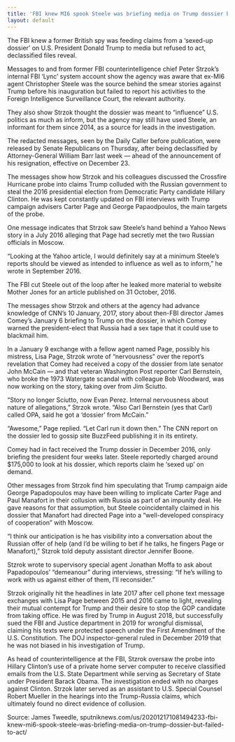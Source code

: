 ```yaml
---
title: 'FBI knew MI6 spook Steele was briefing media on Trump dossier but failed to act'
layout: default
---
```


The FBI knew a former British spy was feeding claims from a ‘sexed-up dossier’ on U.S. President Donald Trump to media but refused to act, declassified files reveal.

Messages to and from former FBI counterintelligence chief Peter Strzok’s internal FBI ‘Lync’ system account show the agency was aware that ex-MI6 agent Christopher Steele was the source behind the smear stories against Trump before his inauguration but failed to report his activities to the Foreign Intelligence Surveillance Court, the relevant authority.

They also show Strzok thought the dossier was meant to “influence” U.S. politics as much as inform, but the agency may still have used Steele, an informant for them since 2014, as a source for leads in the investigation.

The redacted messages, seen by the Daily Caller before publication, were released by Senate Republicans on Thursday, after being declassified by Attorney-General William Barr last week — ahead of the announcement of his resignation, effective on December 23.

The messages show how Strzok and his colleagues discussed the Crossfire Hurricane probe into claims Trump colluded with the Russian government to steal the 2016 presidential election from Democratic Party candidate Hillary Clinton. He was kept constantly updated on FBI interviews with Trump campaign advisers Carter Page and George Papaodpoulos, the main targets of the probe.

One message indicates that Strzok saw Steele’s hand behind a Yahoo News story in a July 2016 alleging that Page had secretly met the two Russian officials in Moscow.

“Looking at the Yahoo article, I would definitely say at a minimum Steele’s reports should be viewed as intended to influence as well as to inform,” he wrote in September 2016.

The FBI cut Steele out of the loop after he leaked more material to website Mother Jones for an article published on 31 October, 2016.

The messages show Strzok and others at the agency had advance knowledge of CNN’s 10 January, 2017, story about then-FBI director James Comey’s January 6 briefing to Trump on the dossier, in which Comey warned the president-elect that Russia had a sex tape that it could use to blackmail him.

In a January 9 exchange with a fellow agent named Page, possibly his mistress, Lisa Page, Strzok wrote of “nervousness” over the report’s revelation that Comey had received a copy of the dossier from late senator John McCain — and that veteran Washington Post reporter Carl Bernstein, who broke the 1973 Watergate scandal with colleague Bob Woodward, was now working on the story, taking over from Jim Sciutto.

“Story no longer Sciutto, now Evan Perez. Internal nervousness about nature of allegations,” Strzok wrote. “Also Carl Bernstein (yes that Carl) called OPA, said he got a ‘dossier’ from McCain.”

“Awesome,” Page replied. “Let Carl run it down then.” The CNN report on the dossier led to gossip site BuzzFeed publishing it in its entirety.

Comey had in fact received the Trump dossier in December 2016, only briefing the president four weeks later. Steele reportedly charged around $175,000 to look at his dossier, which reports claim he ‘sexed up’ on demand.

Other messages from Strzok find him speculating that Trump campaign aide George Papadopoulos may have been willing to implicate Carter Page and Paul Manafort in their collusion with Russia as part of an impunity deal. He gave reasons for that assumption, but Steele coincidentally claimed in his dossier that Manafort had directed Page into a “well-developed conspiracy of cooperation” with Moscow.

“I think our anticipation is he has visibility into a conversation about the Russian offer of help (and I’d be willing to bet if he talks, he fingers Page or Manafort),” Stzrok told deputy assistant director Jennifer Boone.

Stzrok wrote to supervisory special agent Jonathan Moffa to ask about Papadopoulos’ “demeanour” during interviews, stressing: “If he’s willing to work with us against either of them, I’ll reconsider.”

Strzok originally hit the headlines in late 2017 after cell phone text message exchanges with Lisa Page between 2015 and 2016 came to light, revealing their mutual contempt for Trump and their desire to stop the GOP candidate from taking office. He was fired by Trump in August 2018, but successfully sued the FBI and Justice department in 2019 for wrongful dismissal, claiming his texts were protected speech under the First Amendment of the U.S. Constitution. The DOJ inspector-general ruled in December 2019 that he was not biased in his investigation of Trump.

As head of counterintelligence at the FBI, Stzrok oversaw the probe into Hillary Clinton’s use of a private home server computer to receive classified emails from the U.S. State Department while serving as Secretary of State under President Barack Obama. The investigation ended with no charges against Clinton. Strzok later served as an assistant to U.S. Special Counsel Robert Mueller in the hearings into the Trump-Russia claims, which ultimately found no direct evidence of collusion.

Source: James Tweedle, sputniknews.com/us/202012171081494233-fbi-knew-mi6-spook-steele-was-briefing-media-on-trump-dossier-but-failed-to-act/